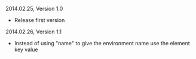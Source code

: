 2014.02.25, Version 1.0

* Release first version


2014.02.26, Version 1.1

* Instead of using "name" to give the environment name use the element key value
